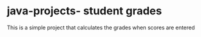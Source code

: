 # java-projects- student grades
This is a simple project that calculates the grades when scores are entered
